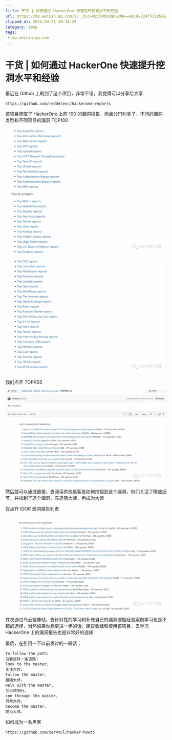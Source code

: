 ```yaml
---
title: 干货 | 如何通过 HackerOne 快速提升挖洞水平和经验
url: https://mp.weixin.qq.com/s?__biz=MzI5MDU1NDk2MA==&mid=2247511851&idx=1&sn=98d311696f808dda7bbda83ea5d06021&chksm=ec1cfa14db6b7302a0dad9705dad195c1d417522b8db46450b2e8a41efdb29fc9aca3522cc3c&mpshare=1&scene=1&srcid=0220SaSxh6Tkl2kahdcwoRMH&sharer_shareinfo=9888dc0c3ed0a81242b485d6aeacda7a&sharer_shareinfo_first=9888dc0c3ed0a81242b485d6aeacda7a#rd
clipped_at: 2024-03-31 19:34:29
category: temp
tags: 
 - mp.weixin.qq.com
---
```



# 干货 | 如何通过 HackerOne 快速提升挖洞水平和经验

最近在 Github 上刷到了这个项目，非常不错，我觉得可以分享给大家  

```plain
https://github.com/reddelexc/hackerone-reports
```

该项目爬取了 HackerOne 上前 100 的漏洞报告，而且分门别类了，不同的漏洞类型和不同项目的漏洞 TOP100

![图片](assets/1711884869-640625fcef7cf8495614bbf3ff8be5cf.webp)

![图片](assets/1711884869-4e1b620de72e1ff7fac86e60f3e37907.webp)

我们点开 TOPXSS  

![图片](assets/1711884869-ed95a4d6ec1ce60db231e45ccb44dff3.webp)

然后就可以通过链接，去阅读其他黑客是如何挖掘到这个漏洞，他们关注了哪些细节，并找到了这个漏洞，先追随大师，再成为大师

在点开 IDOR 漏洞报告列表  
  

![图片](assets/1711884869-582ecb47d9e5ab9c4fb4cfe1359146d8.webp)

其次通过乌云镜像站，去针对性的学习和补充自己的漏洞挖掘经验案例学习也是不错的选择，当然如果你想更进一步的话，建议收藏和使用该项目，去学习 HackerOne 上的漏洞报告也是非常好的选择

最后，在引用一下以前发过的一段话：

```plain
To follow the path:
沿着这样一条道路：
look to the master,
关注大师，
follow the master,
跟随大师，
walk with the master,
与大师同行，
see through the master,
洞察大师，
become the master.
成为大师。
```

如何成为一名黑客  

```plain
https://github.com/zer4tul/hacker-howto
```